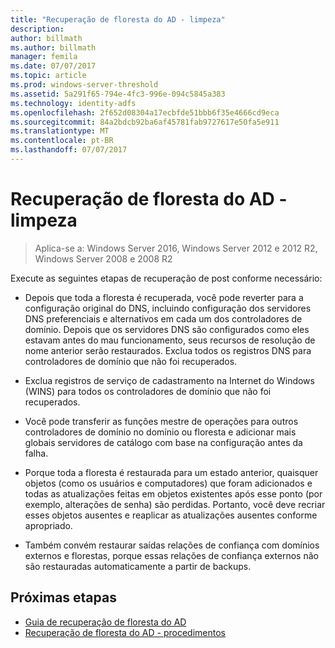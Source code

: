 ```yaml
---
title: "Recuperação de floresta do AD - limpeza"
description: 
author: billmath
ms.author: billmath
manager: femila
ms.date: 07/07/2017
ms.topic: article
ms.prod: windows-server-threshold
ms.assetid: 5a291f65-794e-4fc3-996e-094c5845a383
ms.technology: identity-adfs
ms.openlocfilehash: 2f652d08304a17ecbfde51bbb6f35e4666cd9eca
ms.sourcegitcommit: 84a2bdcb92ba6af45781fab9727617e50fa5e911
ms.translationtype: MT
ms.contentlocale: pt-BR
ms.lasthandoff: 07/07/2017
---
```

# <a name="ad-forest-recovery---cleanup"></a>Recuperação de floresta do AD - limpeza 

>Aplica-se a: Windows Server 2016, Windows Server 2012 e 2012 R2, Windows Server 2008 e 2008 R2

 Execute as seguintes etapas de recuperação de post conforme necessário:  
  
-   Depois que toda a floresta é recuperada, você pode reverter para a configuração original do DNS, incluindo configuração dos servidores DNS preferenciais e alternativos em cada um dos controladores de domínio. Depois que os servidores DNS são configurados como eles estavam antes do mau funcionamento, seus recursos de resolução de nome anterior serão restaurados. Exclua todos os registros DNS para controladores de domínio que não foi recuperados.  
  
-   Exclua registros de serviço de cadastramento na Internet do Windows (WINS) para todos os controladores de domínio que não foi recuperados.  
  
-   Você pode transferir as funções mestre de operações para outros controladores de domínio no domínio ou floresta e adicionar mais globais servidores de catálogo com base na configuração antes da falha.  
  
-   Porque toda a floresta é restaurada para um estado anterior, quaisquer objetos (como os usuários e computadores) que foram adicionados e todas as atualizações feitas em objetos existentes após esse ponto (por exemplo, alterações de senha) são perdidas. Portanto, você deve recriar esses objetos ausentes e reaplicar as atualizações ausentes conforme apropriado.  
  
-   Também convém restaurar saídas relações de confiança com domínios externos e florestas, porque essas relações de confiança externos não são restauradas automaticamente a partir de backups.

## <a name="next-steps"></a>Próximas etapas

- [Guia de recuperação de floresta do AD](AD-Forest-Recovery-Guide.md)
- [Recuperação de floresta do AD - procedimentos](AD-Forest-Recovery-Procedures.md)  



